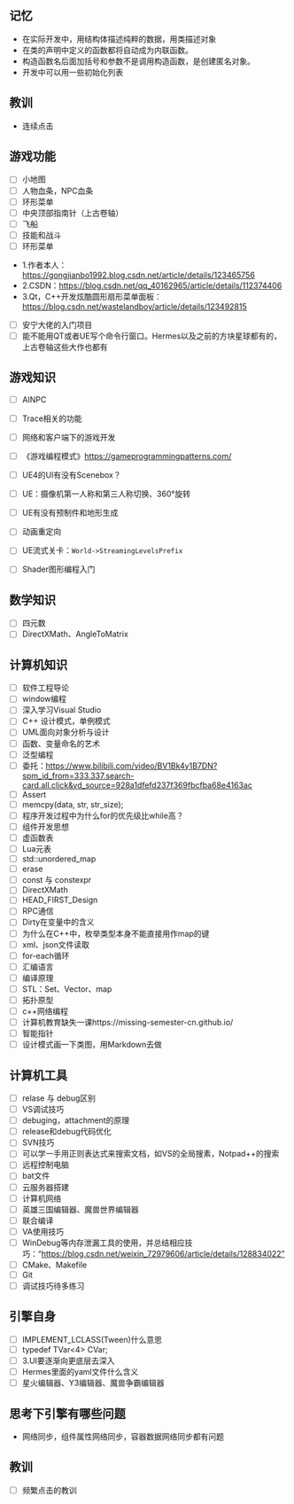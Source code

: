 
## 记忆
- 在实际开发中，用结构体描述纯粹的数据，用类描述对象
- 在类的声明中定义的函数都将自动成为内联函数。
- 构造函数名后面加括号和参数不是调用构造函数，是创建匿名对象。
- 开发中可以用一些初始化列表

## 教训
- 连续点击

## 游戏功能
- [ ] 小地图
- [ ] 人物血条，NPC血条
- [ ] 环形菜单
- [ ] 中央顶部指南针（上古卷轴）
- [ ] 飞船
- [ ] 技能和战斗
- [ ] 环形菜单
- 1.作者本人：https://gongjianbo1992.blog.csdn.net/article/details/123465756
- 2.CSDN：https://blog.csdn.net/qq_40162965/article/details/112374406
- 3.Qt，C++开发炫酷圆形扇形菜单面板：https://blog.csdn.net/wastelandboy/article/details/123492815
 - [ ] 安宁大佬的入门项目
 - [ ] 能不能用QT或者UE写个命令行窗口。Hermes以及之前的方块星球都有的，上古卷轴这些大作也都有

## 游戏知识
- [ ] AINPC
- [ ] Trace相关的功能
- [ ] 网络和客户端下的游戏开发
- [ ] 《游戏编程模式》https://gameprogrammingpatterns.com/
- [ ] UE4的UI有没有Scenebox？
- [ ] UE：摄像机第一人称和第三人称切换、360°旋转
- [ ] UE有没有预制件和地形生成
- [ ] 动画重定向
- [ ] UE流式关卡：``` World->StreamingLevelsPrefix ```
- [ ] Shader图形编程入门


## 数学知识
- [ ] 四元数
- [ ] DirectXMath、AngleToMatrix

## 计算机知识
- [ ] 软件工程导论
- [ ] window编程
- [ ] 深入学习Visual Studio
- [ ] C++ 设计模式，单例模式
- [ ] UML面向对象分析与设计
- [ ] 函数、变量命名的艺术
- [ ] 泛型编程
- [ ] 委托：https://www.bilibili.com/video/BV1Bk4y1B7DN?spm_id_from=333.337.search-card.all.click&vd_source=928a1dfefd237f369fbcfba68e4163ac
- [ ] Assert
- [ ] memcpy(data, str, str_size);
- [ ] 程序开发过程中为什么for的优先级比while高？
- [ ] 组件开发思想
- [ ] 虚函数表
- [ ] Lua元表
- [ ] std::unordered_map
- [ ] erase
- [ ] const 与 constexpr
- [ ] DirectXMath
- [ ] HEAD_FIRST_Design
- [ ] RPC通信
- [ ] Dirty在变量中的含义
- [ ] 为什么在C++中，枚举类型本身不能直接用作map的键
- [ ] xml、json文件读取
- [ ] for-each循环
- [ ] 汇编语言
- [ ] 编译原理
- [ ] STL：Set、Vector、map
- [ ] 拓扑原型
- [ ] c++网络编程
- [ ] 计算机教育缺失一课https://missing-semester-cn.github.io/
- [ ] 智能指针
- [ ] 设计模式画一下类图，用Markdown去做

## 计算机工具
- [ ] relase 与 debug区别
- [ ] VS调试技巧
- [ ] debuging，attachment的原理
- [ ] release和debug代码优化
- [ ] SVN技巧
- [ ] 可以学一手用正则表达式来搜索文档，如VS的全局搜素，Notpad++的搜索
- [ ] 远程控制电脑
- [ ] bat文件
- [ ] 云服务器搭建
- [ ] 计算机网络
- [ ] 英雄三国编辑器、魔兽世界编辑器
- [ ] 联合编译
- [ ] VA使用技巧
- [ ] WinDebug等内存泄漏工具的使用，并总结相应技巧：“https://blog.csdn.net/weixin_72979606/article/details/128834022”
- [ ] CMake、Makefile
- [ ] Git
- [ ] 调试技巧待多练习

## 引擎自身
- [ ] IMPLEMENT_LCLASS(Tween)什么意思
- [ ] typedef TVar<4> CVar;
- [ ] 3.UI要逐渐向更底层去深入
- [ ] Hermes里面的yaml文件什么含义
- [ ] 星火编辑器、Y3编辑器、魔兽争霸编辑器

## 思考下引擎有哪些问题
- 网络同步，组件属性网络同步，容器数据网络同步都有问题

## 教训
- [ ] 频繁点击的教训

